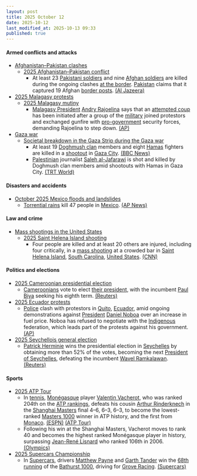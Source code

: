```yaml
---
layout: post
title: 2025 October 12
date: 2025-10-12
last_modified_at: 2025-10-13 09:33
published: true
---
```



#### Armed conflicts and attacks

* [Afghanistan–Pakistan clashes](https://en.wikipedia.org/wiki/Afghanistan%E2%80%93Pakistan_clashes_%282024%E2%80%93present%29 "Afghanistan–Pakistan clashes (2024–present)")
  * [2025 Afghanistan–Pakistan conflict](https://en.wikipedia.org/wiki/2025_Afghanistan%E2%80%93Pakistan_conflict "2025 Afghanistan–Pakistan conflict")
    * At least 23 [Pakistani soldiers](https://en.wikipedia.org/wiki/Pakistan_Army "Pakistan Army") and nine [Afghan soldiers](https://en.wikipedia.org/wiki/Afghan_Army "Afghan Army") are killed during the ongoing clashes [at the border](https://en.wikipedia.org/wiki/Durand_Line "Durand Line"). [Pakistan](https://en.wikipedia.org/wiki/Pakistan "Pakistan") claims that it captured 19 Afghan [border posts](https://en.wikipedia.org/wiki/Border_checkpoint "Border checkpoint"). [(Al Jazeera)](https://www.aljazeera.com/news/2025/10/12/taliban-pakistani-forces-trade-heavy-fire-along-afghanistan-border)
* [2025 Malagasy protests](https://en.wikipedia.org/wiki/2025_Malagasy_protests "2025 Malagasy protests")
  * [2025 Malagasy mutiny](https://en.wikipedia.org/wiki/2025_Malagasy_mutiny "2025 Malagasy mutiny")
    * [Malagasy President](https://en.wikipedia.org/wiki/Malagasy_President "Malagasy President") [Andry Rajoelina](https://en.wikipedia.org/wiki/Andry_Rajoelina "Andry Rajoelina") says that an [attempted coup](https://en.wikipedia.org/wiki/Coup_d%27%C3%A9tat "Coup d'état") has been initiated after a group of the [military](https://en.wikipedia.org/wiki/Madagascar_Armed_Forces "Madagascar Armed Forces") joined protestors and exchanged gunfire with [pro-government](https://en.wikipedia.org/wiki/Politics_of_Madagascar "Politics of Madagascar") security forces, demanding Rajoelina to step down. [(AP)](https://apnews.com/article/madagascar-protests-attempted-coup-e6dd29a429e06362efd238cfac7270d0)
* [Gaza war](https://en.wikipedia.org/wiki/Gaza_war "Gaza war")
  * [Societal breakdown in the Gaza Strip during the Gaza war](https://en.wikipedia.org/wiki/Societal_breakdown_in_the_Gaza_Strip_during_the_Gaza_war "Societal breakdown in the Gaza Strip during the Gaza war")
    * At least 19 [Doghmush clan](https://en.wikipedia.org/wiki/Doghmush_clan "Doghmush clan") members and eight [Hamas](https://en.wikipedia.org/wiki/Hamas "Hamas") fighters are killed in a [shootout](https://en.wikipedia.org/wiki/Shootout "Shootout") in [Gaza City](https://en.wikipedia.org/wiki/Gaza_City "Gaza City"). [(BBC News)](https://www.bbc.com/news/articles/cg5e551j593o)
    * [Palestinian](https://en.wikipedia.org/wiki/Palestinians "Palestinians") journalist [Saleh al-Jafarawi](https://en.wikipedia.org/wiki/Saleh_al-Jafarawi "Saleh al-Jafarawi") is shot and killed by Doghmush clan members amid shootouts with Hamas in Gaza City. [(TRT World)](https://www.trtworld.com/article/34ca89c73006)

#### Disasters and accidents

* [October 2025 Mexico floods and landslides](https://en.wikipedia.org/wiki/October_2025_Mexico_floods_and_landslides "October 2025 Mexico floods and landslides")
  * [Torrential rains](https://en.wikipedia.org/wiki/Rain#Torrential_rain "Rain") kill 47 people in [Mexico](https://en.wikipedia.org/wiki/Mexico "Mexico"). [(AP News)](https://apnews.com/article/mexico-rain-president-sheinbaum-hidalgo-puebla-veracruz-e1cfd6acf28e38bf442d7eb14ada64ee)

#### Law and crime

* [Mass shootings in the United States](https://en.wikipedia.org/wiki/Mass_shootings_in_the_United_States "Mass shootings in the United States")
  * [2025 Saint Helena Island shooting](https://en.wikipedia.org/wiki/2025_Saint_Helena_Island_shooting "2025 Saint Helena Island shooting")
    * Four people are killed and at least 20 others are injured, including four critically, in a [mass shooting](https://en.wikipedia.org/wiki/Mass_shooting "Mass shooting") at a crowded bar in [Saint Helena Island](https://en.wikipedia.org/wiki/Saint_Helena_Island_%28South_Carolina%29 "Saint Helena Island (South Carolina)"), [South Carolina](https://en.wikipedia.org/wiki/South_Carolina "South Carolina"), [United States](https://en.wikipedia.org/wiki/United_States "United States"). [(CNN)](https://www.cnn.com/2025/10/12/us/south-carolina-bar-shooting-sun)

#### Politics and elections

* [2025 Cameroonian presidential election](https://en.wikipedia.org/wiki/2025_Cameroonian_presidential_election "2025 Cameroonian presidential election")
  * [Cameroonians](https://en.wikipedia.org/wiki/Cameroonians "Cameroonians") vote to elect [their president](https://en.wikipedia.org/wiki/President_of_Cameroon "President of Cameroon"), with the incumbent [Paul Biya](https://en.wikipedia.org/wiki/Paul_Biya "Paul Biya") seeking his eighth term. [(Reuters)](https://www.reuters.com/world/africa/cameroon-holds-presidential-election-biya-seeks-extend-four-decade-iron-grip-2025-10-12/)
* [2025 Ecuador protests](https://en.wikipedia.org/wiki/2025_Ecuador_protests "2025 Ecuador protests")
  * [Police](https://en.wikipedia.org/wiki/National_Police_of_Ecuador "National Police of Ecuador") clash with protestors in [Quito](https://en.wikipedia.org/wiki/Quito "Quito"), [Ecuador](https://en.wikipedia.org/wiki/Ecuador "Ecuador"), amid ongoing demonstrations against [President](https://en.wikipedia.org/wiki/President_of_Ecuador "President of Ecuador") [Daniel Noboa](https://en.wikipedia.org/wiki/Daniel_Noboa "Daniel Noboa") over an increase in fuel price. Noboa has refused to negotiate with the [Indigenous](https://en.wikipedia.org/wiki/Indigenous_peoples_in_Ecuador "Indigenous peoples in Ecuador") federation, which leads part of the protests against his government. [(AP)](https://apnews.com/article/daniel-noboa-quito-ecuador-indigenous-1a897be431ca52db8352315d8c8f75f1)
* [2025 Seychellois general election](https://en.wikipedia.org/wiki/2025_Seychellois_general_election "2025 Seychellois general election")
  * [Patrick Herminie](https://en.wikipedia.org/wiki/Patrick_Herminie "Patrick Herminie") wins the presidential election in [Seychelles](https://en.wikipedia.org/wiki/Seychelles "Seychelles") by obtaining more than 52% of the votes, becoming the next [President of Seychelles](https://en.wikipedia.org/wiki/President_of_Seychelles "President of Seychelles"), defeating the incumbent [Wavel Ramkalawan](https://en.wikipedia.org/wiki/Wavel_Ramkalawan "Wavel Ramkalawan"). [(Reuters)](https://www.reuters.com/world/africa/former-speaker-herminie-wins-seychelles-presidential-election-2025-10-12/)

#### Sports

* [2025 ATP Tour](https://en.wikipedia.org/wiki/2025_ATP_Tour "2025 ATP Tour")
  * In [tennis](https://en.wikipedia.org/wiki/Tennis "Tennis"), [Monégasque](https://en.wikipedia.org/wiki/Monaco "Monaco") player [Valentin Vacherot](https://en.wikipedia.org/wiki/Valentin_Vacherot "Valentin Vacherot"), who was ranked 204th on the [ATP rankings](https://en.wikipedia.org/wiki/ATP_rankings "ATP rankings"), defeats his cousin [Arthur Rinderknech](https://en.wikipedia.org/wiki/Arthur_Rinderknech "Arthur Rinderknech") in the [Shanghai Masters](https://en.wikipedia.org/wiki/Shanghai_Masters_%28tennis%29 "Shanghai Masters (tennis)") final 4–6, 6–3, 6–3, to become the lowest-ranked [Masters 1000](https://en.wikipedia.org/wiki/Masters_1000 "Masters 1000") winner in ATP history, and the first from [Monaco](https://en.wikipedia.org/wiki/Monaco "Monaco"). [(ESPN)](https://www.espn.com/tennis/story/_/id/46570136/valentin-vacherot-beats-cousin-arthur-rinderknech-win-shanghai-masters) [(ATP Tour)](https://www.atptour.com/en/news/vacherot-first-time-winner-spotlight-shanghai-2025)
  * Following his win at the Shanghai Masters, Vacherot moves to rank 40 and becomes the highest ranked Monégasque player in history, surpassing [Jean-René Lisnard](https://en.wikipedia.org/wiki/Jean-Ren%C3%A9_Lisnard "Jean-René Lisnard") who ranked 106th in 2006. [(Olympics)](https://www.olympics.com/en/news/shanghai-masters-2025-arthur-rinderknech-valentin-vacherot-all-cousin-final-results)
* [2025 Supercars Championship](https://en.wikipedia.org/wiki/2025_Supercars_Championship "2025 Supercars Championship")
  * In [Supercars](https://en.wikipedia.org/wiki/Supercars_Championship "Supercars Championship"), drivers [Matthew Payne](https://en.wikipedia.org/wiki/Matthew_Payne "Matthew Payne") and [Garth Tander](https://en.wikipedia.org/wiki/Garth_Tander "Garth Tander") win the [68th running](https://en.wikipedia.org/wiki/2025_Bathurst_1000 "2025 Bathurst 1000") of the [Bathurst 1000](https://en.wikipedia.org/wiki/Bathurst_1000 "Bathurst 1000"), driving for [Grove Racing](https://en.wikipedia.org/wiki/Grove_Racing "Grove Racing"). [(Supercars)](https://www.supercars.com/news/supercars-news-2025-results-bathurst-1000-race-report-video-crashes-battle-matt-payne-garth-tander)
